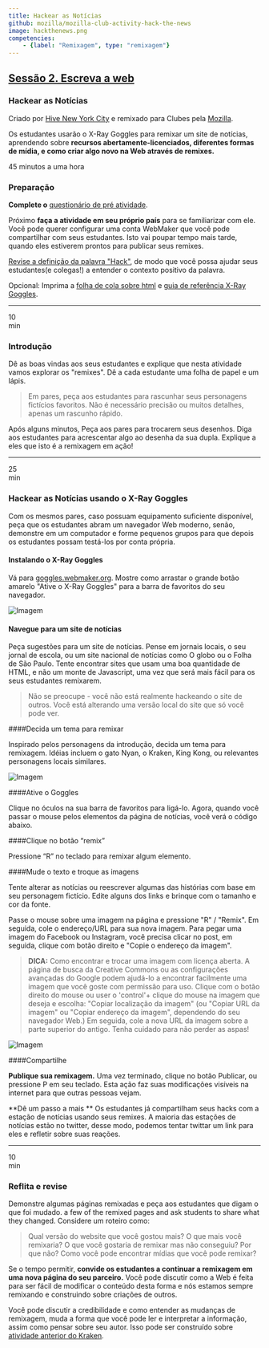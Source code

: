```yaml
---
title: Hackear as Notícias
github: mozilla/mozilla-club-activity-hack-the-news
image: hackthenews.png
competencies:
    - {label: "Remixagem", type: "remixagem"}
---
```


## [Sessão 2. Escreva a web](http://mozilla.github.io/webmaker-curriculum/WebLiteracyBasics-I/)

### Hackear as Notícias

Criado por [Hive New York City](http://hivenyc.org/) e remixado para Clubes pela [Mozilla](https://webmaker.org/mentor).


Os estudantes usarão o X-Ray Goggles para remixar um site de notícias, aprendendo sobre **recursos abertamente-licenciados, diferentes formas de mídia, e como criar algo novo na Web através de remixes.**

45 minutos a uma hora

### Preparação

**Complete o** [questionário de pré atividade](http://goo.gl/forms/Uua6yKIy5E).

Próximo **faça a atividade em seu próprio país** para se familiarizar com ele. Você pode querer configurar uma conta WebMaker que você pode compartilhar com seus estudantes. Isto vai poupar tempo mais tarde, quando eles estiverem prontos para publicar seus remixes.

[Revise a definição da palavra "Hack"](https://wiki.mozilla.org/Webmaker/Teach/Terminology#Hack), de modo que você possa ajudar seus estudantes(e colegas!) a entender o contexto positivo da palavra.

Opcional: Imprima a [folha de cola sobre html](https://mozteach.makes.org/thimble/html-cheatsheet) e [guia de referência X-Ray Goggles](https://mozteach.makes.org/thimble/xray-goggles-cheatsheet).

---

10<br>min

### Introdução

Dê as boas vindas aos seus estudantes e explique que nesta atividade vamos explorar os "remixes". 
Dê a cada estudante uma folha de papel e um lápis.

> Em pares, peça aos estudantes para rascunhar seus personagens fictícios favoritos. Não é necessário precisão ou muitos detalhes, apenas um rascunho rápido.

Após alguns minutos, Peça aos pares para trocarem seus desenhos. Diga aos estudantes para acrescentar algo ao desenha da sua dupla. Explique a eles que isto é a remixagem em ação!

---

25<br>min

### Hackear as Notícias usando o X-Ray Goggles

Com os mesmos pares, caso possuam equipamento suficiente disponível, peça que os estudantes abram um navegador Web moderno,  senão, demonstre em um computador e forme pequenos grupos para que depois os estudantes possam testá-los por conta própria.

#### Instalando o X-Ray Goggles

Vá para [goggles.webmaker.org](https://goggles.webmaker.org/). Mostre como arrastar o grande botão amarelo "Ative o X-Ray Goggles" para a barra de favoritos do seu navegador.

![Imagem](http://mozilla.github.io/webmaker-curriculum/images/newshack-example-animated.gif)

#### Navegue para um site de notícias


Peça sugestões para um site de notícias. Pense em jornais locais, o seu jornal de escola, ou um site nacional de notícias como O globo ou o Folha de São Paulo. Tente encontrar sites que usam uma boa quantidade de HTML, e não um monte de Javascript, uma vez que será mais fácil para os seus estudantes remixarem.

> Não se preocupe - você não está realmente hackeando o site de outros. Você está alterando uma versão local do site que só você pode ver.

####Decida um tema para remixar

Inspirado pelos personagens da introdução, decida um tema para remixagem. Idéias incluem o gato Nyan, o Kraken, King Kong, ou relevantes personagens locais similares. 

![Imagem](http://mozilla.github.io/webmaker-curriculum/images/newshack-example.png)

####Ative o Goggles

Clique no óculos na sua barra de favoritos para ligá-lo. Agora, quando você passar o mouse pelos elementos da página de notícias, você verá o código abaixo.

####Clique no botão “remix”

Pressione “R” no teclado para remixar algum elemento.

####Mude o texto e troque as imagens

Tente alterar as notícias ou reescrever algumas das histórias com base em seu personagem fictício. Edite alguns dos links e brinque com o tamanho e cor da fonte.

Passe o mouse sobre uma imagem na página e pressione "R" / "Remix". Em seguida, cole o endereço/URL para sua nova imagem. Para pegar uma imagem do Facebook ou Instagram, você precisa clicar no post, em seguida, clique com botão direito e "Copie o endereço da imagem".

> **DICA:** Como encontrar e trocar uma imagem com licença aberta. A página de busca da Creative Commons ou as configurações avançadas do Google podem ajudá-lo a encontrar facilmente uma imagem que você goste com permissão para uso. Clique com o botão direito do mouse ou user o 'control'+ clique do mouse na imagem que deseja e escolha: "Copiar localização da imagem" (ou "Copiar URL da imagem" ou "Copiar endereço da imagem", dependendo do seu navegador Web.) Em seguida, cole a nova URL da imagem sobre a parte superior do antigo. Tenha cuidado para não perder as aspas!

![Imagem](http://mozilla.github.io/webmaker-curriculum/images/newshack-example-2.png)

####Compartilhe

**Publique sua remixagem.** Uma vez terminado, clique no botão Publicar, ou pressione P em seu teclado. Esta ação faz suas modificações visíveis na internet para que outras pessoas vejam.

**Dê um passo a mais ** Os estudantes já compartilham seus hacks com a estação de notícias usando seus remixes. A maioria das estações de notícias estão no twitter, desse modo, podemos tentar twittar um link para eles e refletir sobre suas reações.

---

10<br>min

### Reflita e revise

Demonstre algumas páginas remixadas e peça aos estudantes que digam o que foi mudado. a few of the remixed pages and ask students to share what they changed. Considere um roteiro como:

> Qual versão do website que você gostou mais? O que mais você remixaria? O que você gostaria de remixar mas não conseguiu? Por que não? Como você pode encontrar mídias que você pode remixar?

Se o tempo permitir, **convide os estudantes a continuar a remixagem em uma nova página do seu parceiro.** Você pode discutir como a Web é feita para ser fácil de modificar o conteúdo desta forma e nós estamos sempre remixando e construindo sobre criações de outros.

Você pode discutir a credibilidade e como entender as mudanças de remixagem, muda a forma que você pode ler e interpretar a informação, assim como pensar sobre seu autor. Isso pode ser construído sobre [atividade anterior do Kraken](http://mozilla.github.io/webmaker-curriculum/WebLiteracyBasics-I/session01-kraken.html).